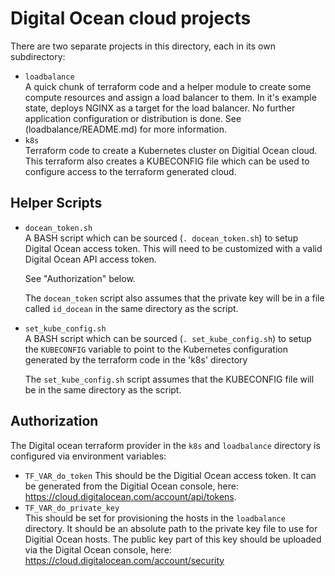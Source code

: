 # Digital Ocean cloud projects

There are two separate projects in this directory, each in its own 
subdirectory:
* `loadbalance`     
A quick chunk of terraform code and a helper module to create some compute
resources and assign a load balancer to them.  In it's example state, deploys
NGINX as a target for the load balancer.  No further application configuration
or distribution is done.   See (loadbalance/README.md) for more information.
* `k8s`    
Terraform code to create a Kubernetes cluster on Digitial Ocean cloud.  This
terraform also creates a KUBECONFIG file which can be used to configure
access to the terraform generated cloud.

## Helper Scripts

* `docean_token.sh`     
  A BASH script which can be sourced (`. docean_token.sh`) to setup Digital 
  Ocean access token.  This will need to be customized with a valid Digital 
  Ocean API access token.  

  See "Authorization" below.

  The `docean_token` script also assumes that the private key will be in a 
  file called `id_docean` in the same directory as the script.

* `set_kube_config.sh`    
  A BASH script which can be sourced (`. set_kube_config.sh`) to setup the 
  `KUBECONFIG` variable to point to the Kubernetes configuration generated
  by the terraform code in the 'k8s' directory

  The `set_kube_config.sh` script assumes that the KUBECONFIG file will
  be in the same directory as the script.

## Authorization

The Digital ocean terraform provider in the `k8s` and `loadbalance` directory
is configured via environment variables:

* `TF_VAR_do_token` 
  This should be the Digitial Ocean access token.  It can be generated from
  the Digitial Ocean console, here: https://cloud.digitalocean.com/account/api/tokens.
* `TF_VAR_do_private_key`    
  This should be set for provisioning the hosts in the `loadbalance` directory.
  It should be an absolute path to the private key file to use for Digitial
  Ocean hosts.  The public key part of this key should be uploaded via the 
  Digital Ocean console, here: https://cloud.digitalocean.com/account/security

